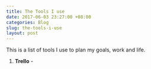 ```yaml
---
title: The Tools I use
date: 2017-06-03 23:27:00 +08:00
categories: Blog
slug: the-tools-i-use
layout: post
---
```


This is a list of tools I use to plan my goals, work and life.

1. **Trello** - 